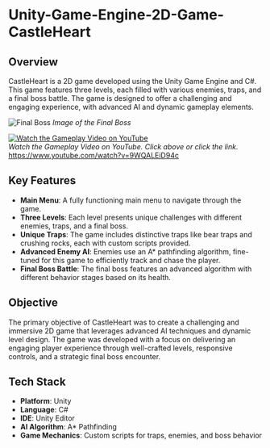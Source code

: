 # Unity-Game-Engine-2D-Game-CastleHeart

## Overview

CastleHeart is a 2D game developed using the Unity Game Engine and C#. This game features three levels, each filled with various enemies, traps, and a final boss battle. The game is designed to offer a challenging and engaging experience, with advanced AI and dynamic gameplay elements.

![Final Boss](https://github.com/user-attachments/assets/187394d7-bd52-486c-ab52-30c27a2fd8eb)
*Image of the Final Boss*

[![Watch the Gameplay Video on YouTube](https://img.youtube.com/vi/9WQALEiD94c/0.jpg)](https://www.youtube.com/watch?v=9WQALEiD94c)  
*Watch the Gameplay Video on YouTube. Click above or click the link.* 
https://www.youtube.com/watch?v=9WQALEiD94c



## Key Features

- **Main Menu**: A fully functioning main menu to navigate through the game.
- **Three Levels**: Each level presents unique challenges with different enemies, traps, and a final boss.
- **Unique Traps**: The game includes distinctive traps like bear traps and crushing rocks, each with custom scripts provided.
- **Advanced Enemy AI**: Enemies use an A* pathfinding algorithm, fine-tuned for this game to efficiently track and chase the player.
- **Final Boss Battle**: The final boss features an advanced algorithm with different behavior stages based on its health.

## Objective

The primary objective of CastleHeart was to create a challenging and immersive 2D game that leverages advanced AI techniques and dynamic level design. The game was developed with a focus on delivering an engaging player experience through well-crafted levels, responsive controls, and a strategic final boss encounter.

## Tech Stack

- **Platform**: Unity
- **Language**: C#
- **IDE**: Unity Editor
- **AI Algorithm**: A* Pathfinding
- **Game Mechanics**: Custom scripts for traps, enemies, and boss behavior




